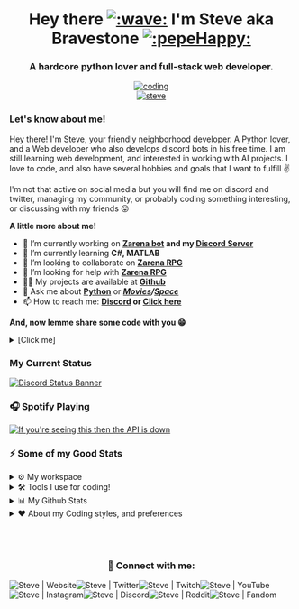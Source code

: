<h1 name="title" align="center">
Hey there 
<a href="#title"><img src="https://raw.githubusercontent.com/MartinHeinz/MartinHeinz/master/wave.gif" width="30px" Title=":wave:" /></a> I'm Steve aka Bravestone
<a href="#title"><img src="https://cdn.discordapp.com/emojis/832140762501480469.png" width="40" Title=":pepeHappy:" /></a></h1>
<h3 align="center">A hardcore python lover and full-stack web developer.</h3>

<div name="code" align="center">
<a href="#code"><img src="https://i.pinimg.com/originals/68/ae/bf/68aebf4c71bd1d6090f87237272b01e5.gif" alt="coding" Title="Codin in progress...." /></a>
<br />
<a href="#code"><img src="https://komarev.com/ghpvc/?username=itsbravestone" alt="steve" Title="Profile visit count" /></a></div>

### Let's know about me!
Hey there! I'm Steve, your friendly neighborhood developer. A Python lover, and a Web developer who also develops discord bots in his free time. I am still learning web development, and interested in working with AI projects. I love to code, and also have several hobbies and goals that I want to fulfill ✌️

I'm not that active on social media but you will find me on discord and twitter, managing my community, or probably coding something interesting, or discussing with my friends 😛

**A little more about me!**

- 🔭 I’m currently working on **[Zarena bot](https://github.com/zarena) and my [Discord Server](https://dsc.gg/zarena-world)**
- 🌱 I’m currently learning **C#, MATLAB**
- 👯 I’m looking to collaborate on **[Zarena RPG](https://github.com/itsbravestone/Zarena-RPG)**
- 🤝 I’m looking for help with **[Zarena RPG](https://github.com/itsbravestone/Zarena-RPG)**
- 👨‍💻 My projects are available at **[Github](https://github.com/itsbravestone/)**
- 💬 Ask me about **[Python](https://www.python.org)** or ***[Movies](https://scener.com/bravestone)/[Space](https://www.space.com)***
- 📫 How to reach me: **[Discord](https://discord.com/users/435492397258899467) or [Click here](#social)**

**And, now lemme share some code with you 😁**
<details>
  <summary>[Click me]</summary>

```python
import socials
import stuff

class Steve:
  def __init__(self) -> None:
    # -- Personal section --
    self.name = "Steve"
    self.alias = "Bravestone"

    self.tagline = "Never give up!!!"

# -- About section --
        self.about = {
            "loves": [
                "💻 Coding",
                "🌎 Travelling",
                "😎 Netflix and Chill",
                "🔭 Exploring new things"
            ]
        }
    self.manages = ["Studies", "Discord_Server", "Programming"]
    self.builds = [stuff.COOL, stuff.INNOVATIVE, stuff.AWESOME, stuff.USEFUL]
    self.active_on = [socials.DISCORD, socials.TWITTER, socials.GITHUB]

    # -- Tech stack section --
        self.working_on = [stuff.code.DISCORD_BOT, stuff.code.WEB_DEVELOPMENT, stuff.security.ETHICAL_HACKING]

        self.tech_stack = {
            "code": ["Python", "C#", "Java", "JavaScript", "SQL"],
            "code-branches": ["AI", "Automation", "Full Stack development", "Networking"],
            "frontend": {
                "css": ["Bootstrap", "Bulma"],
                "js": ["React", "NextJS", "Vue", "Gatsby"]
            },
            "backend": {
                "python": ["Flask", "Django", "ExpressJS"]
            },
            "cloud": ["GCP", "AWS", "Azure"],
            "databases": {
                "SQL": ["PostgreSQL", "MySQL", "SQLite"],
                "NoSQL": ["MongoDB", "Firebase"]
            },
            "DevSecOps": ["Docker", "Version Control System", "Virtualization"],
            "Security": ["Ethical hacking", "Pentesting", "Cracking", "Networking"]
        }
        self.askme_about = ["Python", "AI", "Full Stack development", "DevSecOps", "Ethical hacking"]

        # -- Social media section --
        self.social_media = {
            "email": "imbravestone@zarena.ga",
            "github": "https://github.com/itsbravestone",
            "twitter": "https://twitter.com/imbravestone",
            "discord": "https://discord.com/users/435492397258899467"
        }

        # -- Wrapping up --
        self.fun_fact = "I'm a Marvel fan who prefers coffee over tea!"

    def __repr__(self) -> str:
        return f"<Bravestone working_on={self.working_on} active_at={self.most_active_at} ask_about={self.ask_me_about}>"

    def __str__(self) -> str:
        return self.name

    def say_hello() -> None:
        print("Hey there 👋! Nice to see you here!")


steve = Bravestone()
steve.say_hello()
```
</details>  

### My Current Status<br />

  [![Discord Status Banner](https://discord.c99.nl/widget/theme-3/435492397258899467.png)](https://dsc.gg/zarena-world)

### 🎧 Spotify Playing

  [![If you're seeing this then the API is down](https://novatorem-itsbravestone.vercel.app/api/spotify)](https://open.spotify.com/user/hcyrrk9viwxcqml24olcli1p6)

### ⚡ Some of my Good Stats

<details>
  <summary>⚙️ My workspace</summary>

  - **OS**: Windows 10 pro
  - **Browser**: Chrome, firefox and Opera
  - **Code Editor**: VSCode and Pycharm.
  - **Music Player**: Spotify
</details>

<details>
  <summary> 🛠 Tools I use for coding! </summary>

 Note: Hover over the icon to see their names.
 
- Programming Languages
  
    <a href="https://www.cprogramming.com/" target="_blank"> <img src="https://raw.githubusercontent.com/devicons/devicon/master/icons/c/c-original.svg" alt="c" width="40" height="40" Title="C"/> </a>&nbsp;&nbsp;
    <a href="https://www.w3schools.com/cpp/" target="_blank"> <img src="https://raw.githubusercontent.com/devicons/devicon/master/icons/cplusplus/cplusplus-original.svg" alt="cplusplus" width="40" height="40" Title="C++"/> </a>&nbsp;&nbsp;
    <a href="https://www.w3schools.com/cs/" target="_blank"> <img src="https://raw.githubusercontent.com/devicons/devicon/master/icons/csharp/csharp-original.svg" alt="csharp" width="40" height="40" Title="C#"/> </a>&nbsp;&nbsp;
    <a href="https://www.java.com" target="_blank"> <img src="https://raw.githubusercontent.com/devicons/devicon/master/icons/java/java-original.svg" alt="java" width="40" height="40" Title="Java"/> </a>&nbsp;&nbsp;
    <a href="https://developer.mozilla.org/en-US/docs/Web/JavaScript" target="_blank"> <img src="https://raw.githubusercontent.com/devicons/devicon/master/icons/javascript/javascript-original.svg" alt="javascript" width="40" height="40" Title="JavaScript"/> </a> &nbsp;&nbsp;
    <a href="https://www.typescriptlang.org/" target="_blank"> <img src="https://raw.githubusercontent.com/devicons/devicon/master/icons/typescript/typescript-original.svg" alt="typescript" width="40" height="40" Title="TypeScript"/> </a> &nbsp;&nbsp;
    <a href="https://www.python.org" target="_blank"> <img src="https://raw.githubusercontent.com/devicons/devicon/master/icons/python/python-original.svg" alt="python" width="40" height="40" Title="Python"/> </a> &nbsp;&nbsp;
    <a href="https://www.php.net" target="_blank"> <img src="https://raw.githubusercontent.com/devicons/devicon/master/icons/php/php-original.svg" alt="php" width="40" height="40" Title="PHP"/> </a>&nbsp;&nbsp;
    <a href="https://www.ruby-lang.org/en/" target="_blank"> <img src="https://raw.githubusercontent.com/devicons/devicon/master/icons/ruby/ruby-original.svg" alt="ruby" width="40" height="40" Title="Ruby"/> </a>&nbsp;&nbsp;
    <a href="https://elixir-lang.org" target="_blank"> <img src="https://www.vectorlogo.zone/logos/elixir-lang/elixir-lang-icon.svg" alt="elixir" width="40" height="40" Title="Elixir"/> </a> 

- Frontend Development

    <a href="https://www.w3.org/html/" target="_blank"> <img src="https://raw.githubusercontent.com/devicons/devicon/master/icons/html5/html5-original-wordmark.svg" alt="html5" width="40" height="40" Title="HTML5"/> </a>&nbsp;&nbsp;
    <a href="https://www.w3schools.com/css/" target="_blank"> <img src="https://raw.githubusercontent.com/devicons/devicon/master/icons/css3/css3-original-wordmark.svg" alt="css3" width="40" height="40" Title="CSS3"/> </a>&nbsp;&nbsp;
    <a href="https://sass-lang.com" target="_blank"> <img src="https://raw.githubusercontent.com/devicons/devicon/master/icons/sass/sass-original.svg" alt="sass" width="40" height="40" Title="SASS"/> </a>&nbsp;&nbsp;
    <a href="https://getbootstrap.com" target="_blank"> <img src="https://raw.githubusercontent.com/devicons/devicon/master/icons/bootstrap/bootstrap-plain-wordmark.svg" alt="bootstrap" width="40" height="40" Title="Bootstrap"/> </a> &nbsp;&nbsp;
    <a href="https://bulma.io/" target="_blank"> <img src="https://raw.githubusercontent.com/gilbarbara/logos/804dc257b59e144eaca5bc6ffd16949752c6f789/logos/bulma.svg" alt="bulma" width="40" height="40" Title="Bulma"/> </a>&nbsp;&nbsp;
    <a href="https://babeljs.io/" target="_blank"> <img src="https://www.vectorlogo.zone/logos/babeljs/babeljs-icon.svg" alt="babel" width="40" height="40" Title="Babel"/> </a>&nbsp;
    <a href="https://reactjs.org/" target="_blank"> <img src="https://raw.githubusercontent.com/devicons/devicon/master/icons/react/react-original-wordmark.svg" alt="react" width="40" height="40" Title="ReactJS"/> </a>&nbsp;&nbsp;
    <a href="https://vuejs.org/" target="_blank"> <img src="https://raw.githubusercontent.com/devicons/devicon/master/icons/vuejs/vuejs-original-wordmark.svg" alt="vuejs" width="40" height="40" Title="VueJS"/> </a>

- Backend Development

    <a href="https://nodejs.org" target="_blank"> <img src="https://raw.githubusercontent.com/devicons/devicon/master/icons/nodejs/nodejs-original-wordmark.svg" alt="nodejs" width="40" height="40" Title="NodeJS"/> </a>&nbsp;&nbsp;
    <a href="https://expressjs.com" target="_blank"> <img src="https://raw.githubusercontent.com/devicons/devicon/master/icons/express/express-original-wordmark.svg" alt="express" width="40" height="40" Title="Express"/> </a>&nbsp;&nbsp;
    <a href="https://hadoop.apache.org/" target="_blank"> <img src="https://www.vectorlogo.zone/logos/apache_hadoop/apache_hadoop-icon.svg" alt="hadoop" width="40" height="40" Title="Hadoop"/> </a>&nbsp;&nbsp;
    <a href="https://www.nginx.com" target="_blank"> <img src="https://raw.githubusercontent.com/devicons/devicon/master/icons/nginx/nginx-original.svg" alt="nginx" width="40" height="40" Title="NGINX"/> </a>

- Mobile App Development

    <a href="https://developer.android.com" target="_blank"> <img src="https://raw.githubusercontent.com/devicons/devicon/master/icons/android/android-original-wordmark.svg" alt="android" width="40" height="40" Title="Android Studio"/> </a>&nbsp;&nbsp;
    <a href="https://flutter.dev" target="_blank"> <img src="https://www.vectorlogo.zone/logos/flutterio/flutterio-icon.svg" alt="flutter" width="40" height="40" Title="Flutter"/> </a>&nbsp;&nbsp;
    <a href="https://reactnative.dev/" target="_blank"> <img src="https://reactnative.dev/img/header_logo.svg" alt="reactnative" width="40" height="40" Title="React Native"/> </a> 

- AI / ML

    <a href="https://www.tensorflow.org" target="_blank"> <img src="https://www.vectorlogo.zone/logos/tensorflow/tensorflow-icon.svg" alt="tensorflow" width="40" height="40" Title="TensorFlow"/> </a>&nbsp;&nbsp;
    <a href="https://scikit-learn.org/" target="_blank"> <img src="https://upload.wikimedia.org/wikipedia/commons/0/05/Scikit_learn_logo_small.svg" alt="scikit_learn" width="40" height="40" Title="Scikit-learn"/> </a>&nbsp;&nbsp;
    <a href="https://opencv.org/" target="_blank"> <img src="https://www.vectorlogo.zone/logos/opencv/opencv-icon.svg" alt="opencv" width="40" height="40" Title="OpenCV"/> </a>&nbsp;&nbsp;
    <a href="https://pandas.pydata.org/" target="_blank"> <img src="https://numfocus.org/wp-content/uploads/2016/07/pandas-logo-300.png" alt="Pandas" width="40" height="40" Title="Pandas"/> </a>&nbsp;&nbsp;
    <a href="https://numpy.org/" target="_blank"> <img src="https://www.vectorlogo.zone/logos/numpy/numpy-icon.svg" alt="NumPy" width="40" height="40" Title="NumPy"/> </a>

- Databases
  
    <a href="https://www.mysql.com/" target="_blank"> <img src="https://raw.githubusercontent.com/devicons/devicon/master/icons/mysql/mysql-original-wordmark.svg" alt="mysql" width="40" height="40" Title="MySQL"/> </a>&nbsp;&nbsp;
    <a href="https://www.sqlite.org/" target="_blank"> <img src="https://www.vectorlogo.zone/logos/sqlite/sqlite-icon.svg" alt="sqlite" width="40" height="40" Title="SQLite"/> </a>&nbsp;&nbsp; 
    <a href="https://www.postgresql.org" target="_blank"> <img src="https://raw.githubusercontent.com/devicons/devicon/master/icons/postgresql/postgresql-original-wordmark.svg" alt="postgresql" width="40" height="40" Title="PostgresSQL"/> </a>&nbsp;&nbsp;
    <a href="https://mariadb.org/" target="_blank"> <img src="https://www.vectorlogo.zone/logos/mariadb/mariadb-icon.svg" alt="mariadb" width="40" height="40" Title="MariaDB"/> </a>&nbsp;&nbsp; 
    <a href="https://www.mongodb.com/" target="_blank"> <img src="https://raw.githubusercontent.com/devicons/devicon/master/icons/mongodb/mongodb-original-wordmark.svg" alt="mongodb" width="40" height="40" Title="MongoDB"/> </a>&nbsp;&nbsp;
    <a href="https://cassandra.apache.org/" target="_blank"> <img src="https://www.vectorlogo.zone/logos/apache_cassandra/apache_cassandra-icon.svg" alt="cassandra" width="40" height="40" Title="Cassandra"/> </a> 

- Data Visualization

    <a href="https://www.chartjs.org" target="_blank"> <img src="https://www.chartjs.org/media/logo-title.svg" alt="chartjs" width="40" height="40" Title="ChartJS"/> </a>&nbsp;&nbsp;
    <a href="https://canvasjs.com" target="_blank"> <img src="https://raw.githubusercontent.com/Hardik0307/Hardik0307/master/assets/canvasjs-charts.svg" alt="canvasjs" width="40" height="40" Title="CanvasJS"/> </a>&nbsp;&nbsp;
    <a href="https://grafana.com" target="_blank"> <img src="https://www.vectorlogo.zone/logos/grafana/grafana-icon.svg" alt="grafana" width="40" height="40" Title="Grafana"/> </a> 

- DevOps

    <a href="https://aws.amazon.com" target="_blank"> <img src="https://raw.githubusercontent.com/devicons/devicon/master/icons/amazonwebservices/amazonwebservices-original-wordmark.svg" alt="aws" width="40" height="40" Title="Amazon Web Services"/> </a>&nbsp;&nbsp;
    <a href="https://www.docker.com/" target="_blank"> <img src="https://raw.githubusercontent.com/devicons/devicon/master/icons/docker/docker-original-wordmark.svg" alt="docker" width="40" height="40" Title="Docker"/> </a>&nbsp;&nbsp;
    <a href="https://cloud.google.com" target="_blank"> <img src="https://www.vectorlogo.zone/logos/google_cloud/google_cloud-icon.svg" alt="gcp" width="40" height="40" Title="Google Cloud Platform"/> </a>&nbsp;&nbsp;
    <a href="https://kubernetes.io" target="_blank"> <img src="https://www.vectorlogo.zone/logos/kubernetes/kubernetes-icon.svg" alt="kubernetes" width="40" height="40" Title="Kubernetes"/> </a>&nbsp;&nbsp;
    <a href="https://www.gnu.org/software/bash/" target="_blank"> <img src="https://www.vectorlogo.zone/logos/gnu_bash/gnu_bash-icon.svg" alt="bash" width="40" height="40" Title="Bash"/> </a>&nbsp;&nbsp;
    <a href="https://azure.microsoft.com/en-in/" target="_blank"> <img src="https://www.vectorlogo.zone/logos/microsoft_azure/microsoft_azure-icon.svg" alt="azure" width="40" height="40" Title="Microsoft Azure"/> </a>&nbsp;&nbsp;
    <a href="https://travis-ci.org" target="_blank"> <img src="https://www.vectorlogo.zone/logos/travis-ci/travis-ci-icon.svg" alt="travisci" width="40" height="40" Title="Travis CI"/> </a> 

- Backend as a Service(BaaS)

    <a href="https://firebase.google.com/" target="_blank"> <img src="https://www.vectorlogo.zone/logos/firebase/firebase-icon.svg" alt="firebase" width="40" height="40" Title="Google Firebase"/> </a>&nbsp;&nbsp; 
    <a href="https://heroku.com" target="_blank"> <img src="https://www.vectorlogo.zone/logos/heroku/heroku-icon.svg" alt="heroku" width="40" height="40" Title="Heroku"/> </a> 

- Frameworks

    <a href="https://www.djangoproject.com/" target="_blank"> <img src="https://raw.githubusercontent.com/devicons/devicon/master/icons/django/django-original.svg" alt="django" width="40" height="40" Title="Django"/> </a>&nbsp;&nbsp;
    <a href="https://dotnet.microsoft.com/" target="_blank"> <img src="https://raw.githubusercontent.com/devicons/devicon/master/icons/dot-net/dot-net-original-wordmark.svg" alt="dotnet" width="40" height="40" Title="Microsoft .NET"/> </a>&nbsp;&nbsp;
    <a href="https://www.electronjs.org" target="_blank"> <img src="https://raw.githubusercontent.com/devicons/devicon/master/icons/electron/electron-original.svg" alt="electron" width="40" height="40" Title="Electron"/> </a>&nbsp;&nbsp;
    <a href="https://laravel.com/" target="_blank"> <img src="https://raw.githubusercontent.com/devicons/devicon/master/icons/laravel/laravel-plain-wordmark.svg" alt="laravel" width="40" height="40" Title="Laravel"/> </a>&nbsp;&nbsp;
    <a href="https://rubyonrails.org" target="_blank"> <img src="https://raw.githubusercontent.com/devicons/devicon/master/icons/rails/rails-original-wordmark.svg" alt="rails" width="40" height="40" Title="Ruby on Rails"/> </a>&nbsp;&nbsp;
    <a href="https://flask.palletsprojects.com/" target="_blank"> <img src="https://www.vectorlogo.zone/logos/pocoo_flask/pocoo_flask-icon.svg" alt="flask" width="40" height="40" Title="Flask"/> </a> 

- Testing

    <a href="https://www.selenium.dev" target="_blank"> <img src="https://raw.githubusercontent.com/detain/svg-logos/780f25886640cef088af994181646db2f6b1a3f8/svg/selenium-logo.svg" alt="selenium" width="40" height="40" Title="Selenium"/> </a>&nbsp;&nbsp;
    <a href="https://mochajs.org" target="_blank"> <img src="https://www.vectorlogo.zone/logos/mochajs/mochajs-icon.svg" alt="mocha" width="40" height="40" Title="Mocha"/> </a>&nbsp;&nbsp;
    <a href="https://jasmine.github.io/" target="_blank"> <img src="https://www.vectorlogo.zone/logos/jasmine/jasmine-icon.svg" alt="jasmine" width="40" height="40" Title="Jasmine"/> </a> 

- Software

    <a href="https://www.adobe.com/in/products/illustrator.html" target="_blank"> <img src="https://www.vectorlogo.zone/logos/adobe_illustrator/adobe_illustrator-icon.svg" alt="illustrator" width="40" height="40" Title="Adobe Illustrator"/> </a>&nbsp;&nbsp;
    <a href="https://www.photoshop.com/en" target="_blank"> <img src="https://img.icons8.com/color/48/000000/adobe-photoshop.png" alt="photoshop" width="40" height="40" Title="Adobe Photoshop"/> </a>&nbsp;&nbsp;
    <a href="https://www.adobe.com/in/products/aftereffects/" target="_blank"> <img src="https://img.icons8.com/color/96/000000/adobe-after-effects.png" alt="after-effects" width="40" height="40" Title="Adobe After Effects"/> </a>&nbsp;&nbsp;
    <a href="https://www.blender.org/" target="_blank"> <img src="https://download.blender.org/branding/community/blender_community_badge_white.svg" alt="blender" width="40" height="40" Title="Blender"/> </a>&nbsp;&nbsp;
    <a href="https://www.mathworks.com/" target="_blank"> <img src="https://upload.wikimedia.org/wikipedia/commons/2/21/Matlab_Logo.png" alt="matlab" width="40" height="40" Title="MATLAB"/> </a>&nbsp;&nbsp;
    <a href="https://postman.com" target="_blank"> <img src="https://www.vectorlogo.zone/logos/getpostman/getpostman-icon.svg" alt="postman" width="40" height="40" Title="Postman"/> </a> 

- Static Site Generators

    <a href="https://www.gatsbyjs.com/" target="_blank"> <img src="https://www.vectorlogo.zone/logos/gatsbyjs/gatsbyjs-icon.svg" alt="gatsby" width="40" height="40" Title="Gatsby"/> </a> &nbsp;&nbsp;
    <a href="https://gohugo.io/" target="_blank"> <img src="https://api.iconify.design/logos-hugo.svg" alt="hugo" width="40" height="40" Title="Hugo"/> </a>&nbsp;&nbsp;
    <a href="https://jekyllrb.com/" target="_blank"> <img src="https://www.vectorlogo.zone/logos/jekyllrb/jekyllrb-icon.svg" alt="jekyll" width="40" height="40" Title="Jekyll"/> </a>&nbsp;&nbsp;
    <a href="https://nextjs.org/" target="_blank"> <img src="https://cdn.worldvectorlogo.com/logos/nextjs-3.svg" alt="nextjs" width="40" height="40" Title="NextJS"/> </a>&nbsp;&nbsp;
    <a href="https://scully.io/" target="_blank"> <img src="https://raw.githubusercontent.com/scullyio/scully/main/assets/logos/SVG/scullyio-icon.svg" alt="scully" width="40" height="40" Title="Scully"/> </a>

- Game Engines

    <a href="https://unity.com/" target="_blank"> <img src="https://www.vectorlogo.zone/logos/unity3d/unity3d-icon.svg" alt="unity" width="40" height="40" Title="Unity 3D Engine"/> </a>&nbsp;&nbsp;
    <a href="https://unrealengine.com/" target="_blank"> <img src="https://raw.githubusercontent.com/kenangundogan/fontisto/036b7eca71aab1bef8e6a0518f7329f13ed62f6b/icons/svg/brand/unreal-engine.svg" alt="unreal" width="40" height="40" Title="Unreal Engine"/> </a> 

- Operating Systems

    <a href="https://www.microsoft.com/en-in/windows" target="_blank"> <img src="https://img.icons8.com/color/96/000000/windows-10.png" alt="windows" width="40" height="40" Title="Microsoft Windows"/> </a>&nbsp;&nbsp;
    <a href="https://linuxmint.com/" target="_blank"> <img src="https://img.icons8.com/color/96/000000/linux-mint.png" alt="linux-mint" width="40" height="40" Title="Linux Mint"/> </a>&nbsp;&nbsp;
    <a href="https://www.kali.org/" target="_blank"> <img src="https://img.icons8.com/color/96/000000/kali-linux.png" alt="kali-linux" width="40" height="40" Title="Kali Linux"/> </a>&nbsp;&nbsp;
    <a href="https://getfedora.org/" target="_blank"> <img src="https://www.vectorlogo.zone/logos/getfedora/getfedora-icon.svg" alt="fedora" width="40" height="40" Title="Fedora"/> </a>&nbsp;&nbsp;
    <a href="https://www.redhat.com/" target="_blank"> <img src="https://www.vectorlogo.zone/logos/redhat/redhat-icon.svg" alt="redhat" width="40" height="40" Title="RedHat"/> </a>&nbsp;&nbsp;
    <a href="https://ubuntu.com/" target="_blank"> <img src="https://www.vectorlogo.zone/logos/ubuntu/ubuntu-icon.svg" alt="ubuntu" width="40" height="40" Title="Ubuntu"/> </a>

- Music platforms

    <a href="https://www.spotify.com/" target="_blank"> <img src="https://www.vectorlogo.zone/logos/spotify/spotify-icon.svg" alt="spotify" width="40" height="40" Title="Spotify"/> </a>&nbsp;&nbsp;
    <a href="https://soundcloud.com/" target="_blank"> <img src="https://www.vectorlogo.zone/logos/soundcloud/soundcloud-icon.svg" alt="soundcloud" width="40" height="40" Title="SoundCloud"/> </a>&nbsp;&nbsp;
    <a href="https://music.youtube.com/" target="_blank"> <img src="https://img.icons8.com/color/96/000000/youtube-music.png" alt="youtube-music" width="40" height="40" Title="YouTube Music"/> </a>

- Others

    <a href="https://www.linux.org/" target="_blank"> <img src="https://www.vectorlogo.zone/logos/linux/linux-icon.svg" alt="linux" width="40" height="40" Title="Linux"/> </a>&nbsp;&nbsp;
    <a href="https://git-scm.com/" target="_blank"> <img src="https://www.vectorlogo.zone/logos/git-scm/git-scm-icon.svg" alt="git" width="40" height="40" Title="Git"/> </a> &nbsp;&nbsp;
    <a href="https://github.com/" target="_blank"> <img src="https://www.vectorlogo.zone/logos/github/github-icon.svg" alt="GitHub" width="40" height="40" Title="GitHub"/> </a>&nbsp;&nbsp;
    <a href="https://gitlab.com/" target="_blank"> <img src="https://www.vectorlogo.zone/logos/gitlab/gitlab-icon.svg" alt="GitLab" width="40" height="40" Title="GitLab"/> </a>

</details>

<details>

  <summary>📊 My Github Stats</summary>
 
  <p><img src="https://github-readme-stats.vercel.app/api?username=itsbravestone&show_icons=true&hide=contribs&theme=blueberry&include_all_commits=true&line_height=25" alt="steve" /></p>
  
  <p><img align="center" src="https://github-readme-streak-stats.herokuapp.com/?user=itsbravestone&theme=algolia&fire=cyan" alt="steve" /></p>
  
  <p align="left"> <a href="https://github.com/itsbravestone"><img src="https://github-profile-trophy.vercel.app/?username=itsbravestone" alt="steve" /></a> </p>

</details>

<details>
  <summary>❤️ About my Coding styles, and preferences </summary>
  Note: The stats shown below are automatically generated by Wakatime API using Github action. <br /><br />

<!--START_SECTION:waka-->
![Lines of code](https://img.shields.io/badge/From%20Hello%20World%20I%27ve%20Written-560935%20lines%20of%20code-blue)

**🐱 My GitHub Data** 

> 🏆 309 Contributions in the Year 2021
 > 
> 📦 38.9 kB Used in GitHub's Storage 
 > 
> 🚫 Not Opted to Hire
 > 
> 📜 37 Public Repositories 
 > 
> 🔑 9 Private Repositories  
 > 
**I'm a Night 🦉** 

```text
🌞 Morning    157 commits    ██████████░░░░░░░░░░░░░░░   40.78% 
🌆 Daytime    24 commits     █░░░░░░░░░░░░░░░░░░░░░░░░   6.23% 
🌃 Evening    57 commits     ███░░░░░░░░░░░░░░░░░░░░░░   14.81% 
🌙 Night      147 commits    █████████░░░░░░░░░░░░░░░░   38.18%

```
📅 **I'm Most Productive on Wednesday** 

```text
Monday       26 commits     █░░░░░░░░░░░░░░░░░░░░░░░░   6.75% 
Tuesday      79 commits     █████░░░░░░░░░░░░░░░░░░░░   20.52% 
Wednesday    125 commits    ████████░░░░░░░░░░░░░░░░░   32.47% 
Thursday     29 commits     ██░░░░░░░░░░░░░░░░░░░░░░░   7.53% 
Friday       74 commits     ████░░░░░░░░░░░░░░░░░░░░░   19.22% 
Saturday     26 commits     █░░░░░░░░░░░░░░░░░░░░░░░░   6.75% 
Sunday       26 commits     █░░░░░░░░░░░░░░░░░░░░░░░░   6.75%

```


📊 **This Week I Spent My Time On** 

```text
💬 Programming Languages: 
Python                   9 hrs 48 mins       █████████████████░░░░░░░░   70.18% 
HTML                     3 hrs 58 mins       ███████░░░░░░░░░░░░░░░░░░   28.46% 
CSS                      11 mins             ░░░░░░░░░░░░░░░░░░░░░░░░░   1.36%

🔥 Editors: 
VS Code                  13 hrs 58 mins      █████████████████████████   100.0%

🐱‍💻 Projects: 
Zarena's Website         13 hrs 38 mins      ████████████████████████░   97.6% 
Zarena's World           19 mins             ░░░░░░░░░░░░░░░░░░░░░░░░░   2.33% 
Zarena bot               0 secs              ░░░░░░░░░░░░░░░░░░░░░░░░░   0.03% 
Destiny bot              0 secs              ░░░░░░░░░░░░░░░░░░░░░░░░░   0.03% 
Bravestone               0 secs              ░░░░░░░░░░░░░░░░░░░░░░░░░   0.02%

💻 Operating System: 
Windows                  13 hrs 58 mins      █████████████████████████   100.0%

```

**I Mostly Code in Python** 

```text
Python                   10 repos            █████████████░░░░░░░░░░░░   52.63% 
JavaScript               2 repos             ██░░░░░░░░░░░░░░░░░░░░░░░   10.53% 
C++                      2 repos             ██░░░░░░░░░░░░░░░░░░░░░░░   10.53% 
Assembly                 1 repo              █░░░░░░░░░░░░░░░░░░░░░░░░   5.26% 
Jupyter Notebook         1 repo              █░░░░░░░░░░░░░░░░░░░░░░░░   5.26%

```


**Timeline**

![Chart not found](https://raw.githubusercontent.com/itsbravestone/itsbravestone/main/charts/bar_graph.png) 


 Last Updated on 25/10/2021
<!--END_SECTION:waka-->
</details>

<br />
<div name="social"></div>
<br />
<br />
<div align=center>

### 🔗 Connect with me:

[<img align="left" alt="Steve | Website" src="https://img.shields.io/badge/Website-02ccf7?style=for-the-badge&logo=googleearth&logoColor=white" />][website]
[<img align="left" alt="Steve | Twitter" src="https://img.shields.io/badge/Twitter-1DA1F2?style=for-the-badge&logo=twitter&logoColor=white" />][twitter]
[<img align="left" alt="Steve | Twitch" src="https://img.shields.io/badge/Twitch-9146FF?style=for-the-badge&logo=twitch&logoColor=white" />][twitch]
[<img align="left" alt="Steve | YouTube" src="https://img.shields.io/badge/YouTube-FF0000?style=for-the-badge&logo=youtube&logoColor=white" />][youtube]
[<img align="left" alt="Steve | Instagram" src="https://img.shields.io/badge/Instagram-E4405F?style=for-the-badge&logo=instagram&logoColor=white" />][instagram]
[<img align="left" alt="Steve | Discord" src="https://img.shields.io/badge/Discord-7289DA?style=for-the-badge&logo=discord&logoColor=white" />][discord]
[<img align="left" alt="Steve | Reddit" src="https://img.shields.io/badge/Reddit-FF4500?style=for-the-badge&logo=reddit&logoColor=white" />][reddit]
[<img align="left" alt="Steve | Fandom" src="https://img.shields.io/badge/Fandom-00D6D6?style=for-the-badge&logo=fandom&logoColor=white" />][fandom]
</div>
  
[website]: https://imbravestone.ga
[twitter]: https://twitter.com/imbravestone
[twitch]: https://www.twitch.tv/imbravestone
[youtube]: https://www.youtube.com/channel/UCFY3Nt74SAb5iHpfsI5BxVA
[instagram]: https://www.instagram.com
[discord]: https://discord.com/users/435492397258899467
[reddit]: https://www.reddit.com/user/imbravestone
[fandom]: https://zarena.fandom.com/wiki/User:Imbravestone
